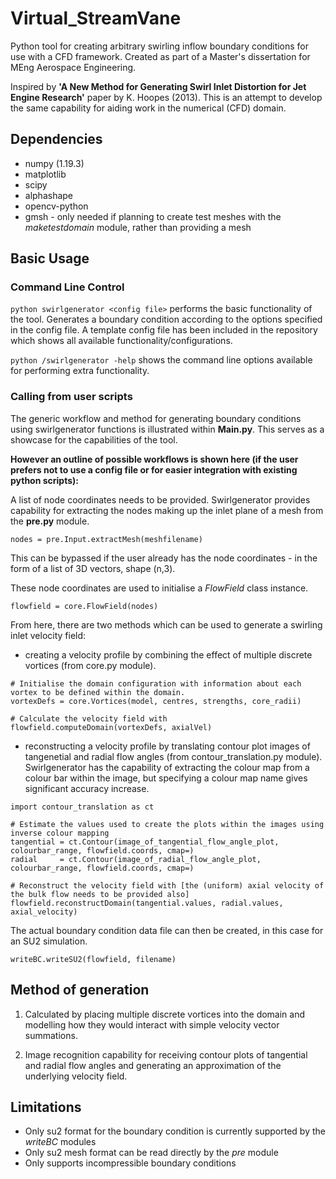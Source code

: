 # Virtual_StreamVane
 Python tool for creating arbitrary swirling inflow boundary conditions for use with a CFD framework. Created as part of a Master's dissertation for MEng Aerospace Engineering.
 
 Inspired by **'A New Method for Generating Swirl Inlet Distortion for Jet Engine Research'** paper by K. Hoopes (2013). This is an attempt to develop the same capability for aiding work in the numerical (CFD) domain.

## Dependencies
- numpy (1.19.3)
- matplotlib
- scipy
- alphashape
- opencv-python
- gmsh - only needed if planning to create test meshes with the *maketestdomain* module, rather than providing a mesh


## Basic Usage
### Command Line Control
`python swirlgenerator <config file>` performs the basic functionality of the tool. Generates a boundary condition according to the options specified in the config file. A template config file has been included in the repository which shows all available functionality/configurations.
 
`python /swirlgenerator -help` shows the command line options available for performing extra functionality. 


### Calling from user scripts
The generic workflow and method for generating boundary conditions using swirlgenerator functions is illustrated within **Main.py**. This serves as a showcase for the capabilities of the tool.

**However an outline of possible workflows is shown here (if the user prefers not to use a config file or for easier integration with existing python scripts):**

A list of node coordinates needs to be provided. Swirlgenerator provides capability for extracting the nodes making up the inlet plane of a mesh from the **pre.py** module.
```
nodes = pre.Input.extractMesh(meshfilename)
```
This can be bypassed if the user already has the node coordinates - in the form of a list of 3D vectors, shape (n,3).

These node coordinates are used to initialise a *FlowField* class instance.
```
flowfield = core.FlowField(nodes)
```

From here, there are two methods which can be used to generate a swirling inlet velocity field:
- creating a velocity profile by combining the effect of multiple discrete vortices (from core.py module).
```
# Initialise the domain configuration with information about each vortex to be defined within the domain.
vortexDefs = core.Vortices(model, centres, strengths, core_radii)

# Calculate the velocity field with
flowfield.computeDomain(vortexDefs, axialVel)
```

- reconstructing a velocity profile by translating contour plot images of tangenetial and radial flow angles (from contour_translation.py module). Swirlgenerator has the capability of extracting the colour map from a colour bar within the image, but specifying a colour map name gives significant accuracy increase.
```
import contour_translation as ct

# Estimate the values used to create the plots within the images using inverse colour mapping
tangential = ct.Contour(image_of_tangential_flow_angle_plot, colourbar_range, flowfield.coords, cmap=)
radial     = ct.Contour(image_of_radial_flow_angle_plot,     colourbar_range, flowfield.coords, cmap=)

# Reconstruct the velocity field with [the (uniform) axial velocity of the bulk flow needs to be provided also]
flowfield.reconstructDomain(tangential.values, radial.values, axial_velocity)
```

The actual boundary condition data file can then be created, in this case for an SU2 simulation.
```
writeBC.writeSU2(flowfield, filename)
```


## Method of generation
1. Calculated by placing multiple discrete vortices into the domain and modelling how they would interact with simple velocity vector summations.

2. Image recognition capability for receiving contour plots of tangential and radial flow angles and generating an approximation of the underlying velocity field.


## Limitations
- Only su2 format for the boundary condition is currently supported by the *writeBC* modules
- Only su2 mesh format can be read directly by the *pre* module
- Only supports incompressible boundary conditions
